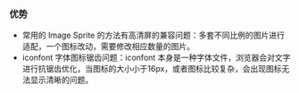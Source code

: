 ### 优势

- 常用的 Image Sprite 的方法有高清屏的兼容问题：多套不同比例的图片进行适配，一个图标改动，需要修改相应数量的图片。
- iconfont 字体图标锯齿问题：iconfont 本身是一种字体文件，浏览器会对文字进行抗锯齿优化，当图标的大小小于16px，或者图标比较复杂，会出现图标无法显示清晰的问题。
